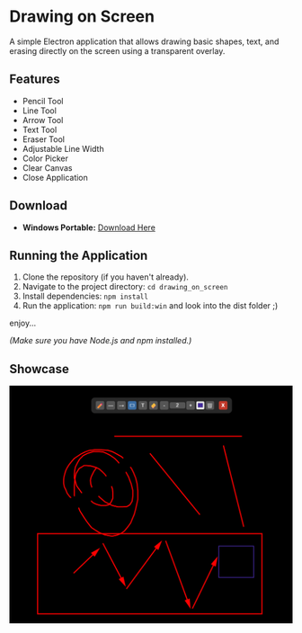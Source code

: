 # Drawing on Screen

A simple Electron application that allows drawing basic shapes, text, and erasing directly on the screen using a transparent overlay.

## Features

*   Pencil Tool
*   Line Tool
*   Arrow Tool
*   Text Tool
*   Eraser Tool
*   Adjustable Line Width
*   Color Picker
*   Clear Canvas
*   Close Application

## Download

*   **Windows Portable:** [Download Here](https://raw.githubusercontent.com/kukoman/drawing_on_screen/master/dist/drawing-tool-portable.zip)

## Running the Application

1.  Clone the repository (if you haven't already).
2.  Navigate to the project directory: `cd drawing_on_screen`
3.  Install dependencies: `npm install`
4.  Run the application: `npm run build:win` and look into the dist folder ;)

enjoy...

*(Make sure you have Node.js and npm installed.)*

## Showcase

![Drawing Tool Example](drawing-tool-example.png)
